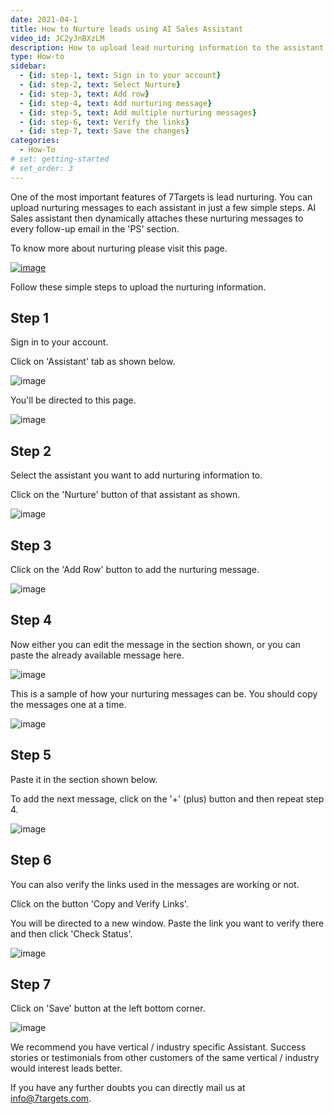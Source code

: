 ```yaml
---
date: 2021-04-1
title: How to Nurture leads using AI Sales Assistant
video_id: JC2yJnBXzLM
description: How to upload lead nurturing information to the assistant so that all the prospects are nurtured.
type: How-to
sidebar:
  - {id: step-1, text: Sign in to your account}
  - {id: step-2, text: Select Nurture}
  - {id: step-3, text: Add row}
  - {id: step-4, text: Add nurturing message}
  - {id: step-5, text: Add multiple nurturing messages}
  - {id: step-6, text: Verify the links}
  - {id: step-7, text: Save the changes}
categories:
  - How-To
# set: getting-started
# set_order: 3
---
```

One of the most important features of 7Targets is lead nurturing. You can upload nurturing messages to each assistant in just a few simple steps. AI Sales assistant then dynamically attaches these nurturing messages to every follow-up email in the 'PS' section.

To know more about nurturing please visit this page.

[![image](../../images/nurture-data-btn.png)](../../getting-responses/assistant-nurturing/)

Follow these simple steps to upload the nurturing information.

## Step 1

Sign in to your account.

Click on 'Assistant' tab as shown below.

![image](../../images/lead-nurturing-1.png)

You'll be directed to this page.

![image](../../images/lead-nurturing-2.png)


## Step 2

Select the assistant you want to add nurturing information to.

Click on the 'Nurture' button of that assistant as shown.

![image](../../images/lead-nurturing-3.png)

## Step 3

Click on the 'Add Row' button to add the nurturing message.

![image](../../images/lead-nurturing-4.png)

## Step 4

Now either you can edit the message in the section shown, or you can paste the already available message here.

![image](../../images/lead-nurturing-5.png)

This is a sample of how your nurturing messages can be. You should copy the messages one at a time.

![image](../../images/lead-nurturing-6.png)

## Step 5

Paste it in the section shown below.

To add the next message, click on the '+' (plus) button and then repeat step 4.


![image](../../images/lead-nurturing-7.png)

## Step 6

You can also verify the links used in the messages are working or not.

Click on the button 'Copy and Verify Links'. 

You will be directed to a new window. Paste the link you want to verify there and then click 'Check Status'.

![image](../../images/lead-nurturing-9.png)


## Step 7

Click on 'Save' button at the left bottom corner. 

![image](../../images/lead-nurturing-8.png)

We recommend you have vertical / industry specific Assistant. Success stories or testimonials from other customers of the same vertical / industry would interest leads better.

If you have any further doubts you can directly mail us at info@7targets.com.